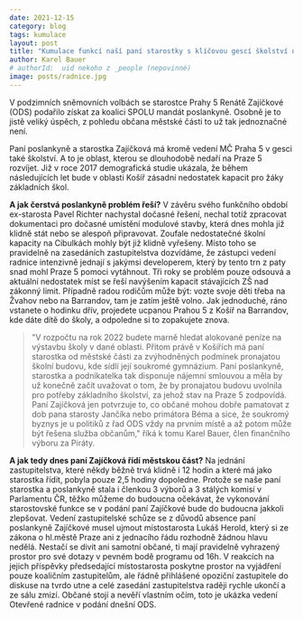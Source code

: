 ```yaml
---
date: 2021-12-15
category: blog
tags: kumulace
layout: post
title: "Kumulace funkcí naší paní starostky s klíčovou gescí školství na Praze 5 a poslankyně Parlamentu ČR Renáty Zajíčkové (ODS a SPOLU)"
author: Karel Bauer
# authorId:  uid nekoho z _people (nepovinné)
image: posts/radnice.jpg
---
```


V podzimních sněmovních volbách se starostce Prahy 5 Renátě Zajíčkové (ODS) podařilo získat za koalici SPOLU mandát poslankyně. Osobně je to jistě veliký úspěch, z pohledu občana městské části to už tak jednoznačné není.


Paní poslankyně a starostka Zajíčková má kromě vedení MČ Praha 5 v gesci také školství. A to je oblast, kterou se dlouhodobě nedaří na Praze 5 rozvíjet. Již v roce 2017 demografická studie ukázala, že během následujících let bude v oblasti Košíř zásadní nedostatek kapacit pro žáky základních škol.

**A jak čerstvá poslankyně problém řeší?** V závěru svého funkčního období ex-starosta Pavel Richter nachystal dočasné řešení, nechal totiž zpracovat dokumentaci pro dočasné umístění modulové stavby, která dnes mohla již klidně stát nebo se alespoň připravovat. Zoufale nedostatečné školní kapacity na Cibulkách mohly být již klidně vyřešeny. Místo toho se pravidelně na zasedáních zastupitelstva dozvídáme, že zástupci vedení radnice intenzivně jednají s jakýmsi developerem, který by tento trn z paty snad mohl Praze 5 pomoci vytáhnout. Tři roky se problém pouze odsouvá a aktuální nedostatek míst se řeší navýšením kapacit stávajících ZŠ nad zákonný limit. Případně radou rodičům může být: vozte svoje děti třeba na Žvahov nebo na Barrandov, tam je zatím ještě volno. Jak jednoduché, ráno vstanete o hodinku dřív, projedete ucpanou Prahou 5 z Košíř na Barrandov, kde dáte dítě do školy, a odpoledne si to zopakujete znova. 
> "V rozpočtu na rok 2022 budete marně hledat alokované peníze na výstavbu školy v dané oblasti. Přitom právě v Košířích má paní starostka od městské části za zvýhodněných podmínek pronajatou školní budovu, kde sídlí její soukromé gymnázium. Paní poslankyně, starostka a podnikatelka tak disponuje nájemní smlouvou a měla by už konečně začít uvažovat o tom, že by pronajatou budovu uvolnila pro potřeby základního školství, za jehož stav na Praze 5 zodpovídá. Paní Zajíčková jen potvrzuje to, co občané mohou dobře pamatovat z dob pana starosty Jančíka nebo primátora Béma a sice, že soukromý byznys je u politiků z řad ODS vždy na prvním místě a až potom může být řešena služba občanům," říká k tomu Karel Bauer, člen finančního výboru za Piráty.


**A jak tedy dnes paní Zajíčková řídí městskou část?** Na jednání zastupitelstva, které někdy běžně trvá klidně i 12 hodin a které má jako starostka řídit, pobyla pouze 2,5 hodiny dopoledne. Protože se naše paní starostka a poslankyně stala i členkou 3 výborů a 3 stálých komisí v Parlamentu ČR, těžko můžeme do budoucna očekávat, že vykonování starostovské funkce se v podání paní Zajíčkové bude do budoucna jakkoli zlepšovat. Vedení zastupitelské schůze se z důvodů absence paní poslankyně Zajíčkové musel ujmout místostarosta Lukáš Herold, který si ze zákona o hl.městě Praze ani z jednacího řádu rozhodně žádnou hlavu nedělá. Nestačí se divit ani samotní občané, ti mají pravidelně vyhrazený prostor pro své dotazy v pevném bodě programu od 16h. V reakcích na jejich příspěvky předsedající místostarosta poskytne prostor na vyjádření pouze koaličním zastupitelům, ale řádně přihlášené opoziční zastupitele do diskuse na tvrdo utne a celé zasedání zastupitelstva raději rychle ukončí a ze sálu zmizí. Občané stojí a nevěří vlastním očím, toto je ukázka vedení Otevřené radnice v podání dnešní ODS.

